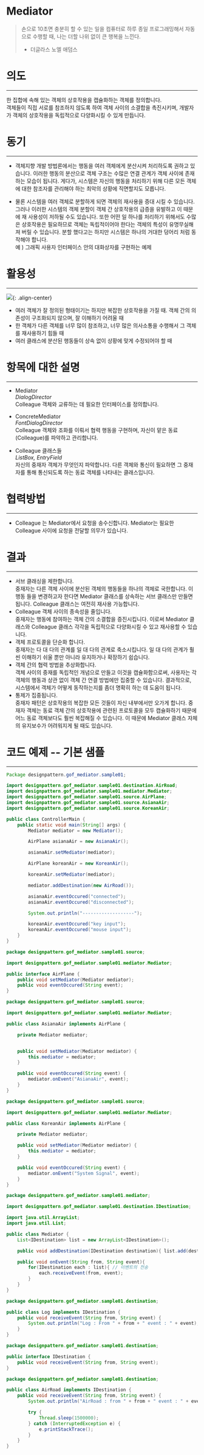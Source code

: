 # Mediator

> 손으로 10초면 충분히 할 수 있는 일을 컴퓨터로 하루 종일 프로그래밍해서 자동으로 수행할 때, 나는 더할 나위 없이 큰 행복을 느낀다.
> - 더글라스 노엘 애덤스

# 의도

***

한 집합에 속해 있는 객체의 상호작용을 캡슐화하는 객체를 정의합니다.  
객체들이 직접 서로를 참조하지 않도록 하여 객체 사이의 소결합을 촉진시키며, 개발자가 객체의 상호작용을 독립적으로 다양화시킬 수 있게 만듭니다.

# 동기

***

- 객체지향 개발 방법론에서는 행동을 여러 객체에게 분산시켜 처리하도록 권하고 있습니다. 이러한 행동의 분산으로 객체 구조는 수많은 연결 관계가 객체 사이에
  존재하는 모습이 됩니다. 게다가, 시스템은 자신의 행동을 처리하기 위해 다른 모든 객체에 대한 참조자를 관리해야 하는 최악의 상황에 직면할지도 모릅니다.

- 물론 시스템을 여러 객체로 분할하게 되면 객체의 재사용을 증대 시킬 수 있습니다. 그러나 이러한 시스템의 객체 분할이 객체 간 상호작용의 급증을 유발하고 이 때문에
  재 사용성이 저하될 수도 있습니다. 또한 어떤 일 하나를 처리하기 위해서도 수많은 상호작용은 필요하므로 객체는 독립적이어야 한다는 객체의 특성이 유명무실해져 버릴 수 있습니다.
  분할 했다고는 하지만 시스템은 하나의 거대한 덩어리 처럼 동작해야 합니다.  
  예 ) 그래픽 사용자 인터페이스 안의 대화상자를 구현하는 예제

# 활용성

***

![](https://keepinmindsh.github.io/lines/assets/img/mediator.png){: .align-center}

- 여러 객체가 잘 정의된 형태이기는 하지만 복잡한 상호작용을 가질 때. 객체 간의 의존성이 구조화되지 않으며, 잘 이해하기 어려울 때
- 한 객체가 다른 객체를 너무 많이 참조하고, 너무 많은 의사소통을 수행해서 그 객체를 재사용하기 힘들 때
- 여러 클래스에 분산된 행동들이 상속 없이 상황에 맞게 수정되어야 할 때

# 항목에 대한 설명

***

- Mediator  
  *DialogDirector*  
  Colleague 객체와 교류하는 데 필요한 인터페이스를 정의합니다.

- ConcreteMediator  
  *FontDialogDirector*  
  Colleague 객체와 조화를 이뤄서 협력 행동을 구현하며, 자신이 맡은 동료(Colleague)를 파악하고 관리합니다.

- Colleague 클래스들  
  *ListBox, EntryField*  
  자신의 중재자 객체가 무엇인지 파악합니다. 다른 객체와 통신이 필요하면 그 중재자를 통해 통신되도록 하는 동료 객체를 나타내는 클래스입니다.

# 협력방법

***

- Colleague 는 Mediator에서 요청을 송수신합니다. Mediator는 필요한 Colleague 사이에 요청을 전달할 의무가 있습니다.

# 결과

***

- 서브 클래싱을 제한합니다.  
  중재자는 다른 객체 사이에 분산된 객체의 행동들을 하나의 객체로 국한합니다. 이 행동 들을 변경하고자 한다면 Mediator 클래스를 상속하는
  서브 클래스만 만들면 됩니다. Colleague 클래스는 여전히 재사용 가능합니다.
- Colleague 객체 사이의 종속성을 줄입니다.  
  중재자는 행동에 참여하는 객체 간의 소결합을 증진시킵니다. 이로써 Mediator 클래스와 Colleague 클래스 각각을 독립적으로 다양화시킬 수 있고
  재사용할 수 있습니다.
- 객체 프로토콜을 단순화 합니다.  
  중재자는 다 대 다의 관계를 일 대 다의 관계로 축소시킵니다. 일 대 다의 관계가 훨씬 이해하기 쉬울 뿐만 아니라 유지하거나
  확장하기 쉽습니다.
- 객체 간의 협력 방법을 추상화합니다.  
  객체 사이의 중재를 독립적인 개념으로 만들고 이것을 캡슐화함으로써, 사용자는 각 객체의 행동과 상관 없이 객체 간 연결 방법에만
  집중할 수 있습니다. 결과적으로, 시스템에서 객체가 어떻게 동작하는지를 좀더 명확히 하는 데 도움이 됩니다.
- 통제가 집중됩니다.  
  중재자 패턴은 상호작용의 복잡한 모든 것들이 자신 내부에서만 오가게 합니다. 중재자 객체는 동료 객체 간의 상호작용에 관련된 프로토콜을
  모두 캡슐화하기 때문에 어느 동료 객체보다도 훨씬 복잡해질 수 있습니다. 이 때문에 Mediator 클래스 자체의 유지보수가 어려워지게 될 때도 있습니다.

# 코드 예제 -- 기본 샘플

***

```java
Package designpattern.gof_mediator.sample01;

import designpattern.gof_mediator.sample01.destination.AirRoad;
import designpattern.gof_mediator.sample01.mediator.Mediator;
import designpattern.gof_mediator.sample01.source.AirPlane;
import designpattern.gof_mediator.sample01.source.AsianaAir;
import designpattern.gof_mediator.sample01.source.KoreanAir;

public class ControllerMain {
    public static void main(String[] args) {
        Mediator mediator = new Mediator();

        AirPlane asianaAir = new AsianaAir();

        asianaAir.setMediator(mediator);

        AirPlane koreanAir = new KoreanAir();

        koreanAir.setMediator(mediator);

        mediator.addDestination(new AirRoad());

        asianaAir.eventOccured("connected");
        asianaAir.eventOccured("disconnected");

        System.out.println("-------------------");

        koreanAir.eventOccured("key input");
        koreanAir.eventOccured("mouse input");
    }
}
```

```java
package designpattern.gof_mediator.sample01.source;

import designpattern.gof_mediator.sample01.mediator.Mediator;

public interface AirPlane {
    public void setMediator(Mediator mediator);
    public void eventOccured(String event);
} 

package designpattern.gof_mediator.sample01.source;

import designpattern.gof_mediator.sample01.mediator.Mediator;

public class AsianaAir implements AirPlane {

    private Mediator mediator;


    public void setMediator(Mediator mediator) {
        this.mediator = mediator;
    }

    public void eventOccured(String event) {
        mediator.onEvent("AsianaAir", event);
    }
}

package designpattern.gof_mediator.sample01.source;

import designpattern.gof_mediator.sample01.mediator.Mediator;

public class KoreanAir implements AirPlane {

    private Mediator mediator;

    public void setMediator(Mediator mediator) {
        this.mediator = mediator;
    }

    public void eventOccured(String event) {
        mediator.onEvent("System Signal", event);
    }
}

package designpattern.gof_mediator.sample01.mediator;

import designpattern.gof_mediator.sample01.destination.IDestination;

import java.util.ArrayList;
import java.util.List;

public class Mediator {
    List<IDestination> list = new ArrayList<IDestination>();

    public void addDestination(IDestination destination){ list.add(destination); }

    public void onEvent(String from, String event){
        for(IDestination each : list){ // 이벤트의 전송
            each.receiveEvent(from, event);
        }
    }
}

package designpattern.gof_mediator.sample01.destination;

public class Log implements IDestination {
    public void receiveEvent(String from, String event) {
        System.out.println("Log : From " + from + " event : " + event);
    }
}

package designpattern.gof_mediator.sample01.destination;

public interface IDestination {
    public void receiveEvent(String from, String event);
}

package designpattern.gof_mediator.sample01.destination;

public class AirRoad implements IDestination {
    public void receiveEvent(String from, String event) {
        System.out.println("AirRoad : from " + from + " event : " + event);

        try {
            Thread.sleep(1500000);
        } catch (InterruptedException e) {
            e.printStackTrace();
        }
    }
}
```